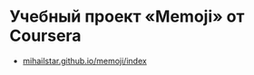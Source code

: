 # Учебный проект «Memoji» от Coursera

- [mihailstar.github.io/memoji/index](https://mihailstar.github.io/memoji/index.html)
